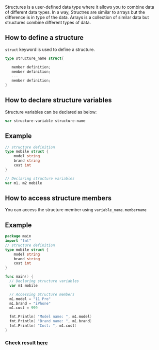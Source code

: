 Structures is a user-defined data type where it allows you to combine data of different data types. In a way, Structres are similar to arrays but the difference is in type of the data. Arrays is a collection of similar data but structures combine different types of data.

## How to define a structure

`struct` keyword is used to define a structure. 

```go
type structure_name struct{

   member definition;
   member definition;
   ...
   member definition;
} 
```

## How to declare structure variables

Structure variables can be declared as below:

```go
var structure-variable structure-name 
```

## Example 

```go
// structure definition
type mobile struct {
    model string
    brand string
    cost int 
}

// Declaring structure variables 
var m1, m2 mobile
```

## How to access structure members

You can access the structure member using `variable_name.membername`


## Example 
```go
package main
import "fmt"
// structure definition
type mobile struct {
    model string
    brand string
    cost int 
}

func main() {
  // Declaring structure variables 
  var m1 mobile

  // Accessing Structure members
  m1.model = "11 Pro"
  m1.brand = "iPhone"
  m1.cost = 999

  fmt.Println( "Model name: ", m1.model)
  fmt.Println( "Brand name: ", m1.brand)
  fmt.Println( "Cost: ", m1.cost)
}
```

### Check result [here](https://onecompiler.com/go/3vq56vnw4)
